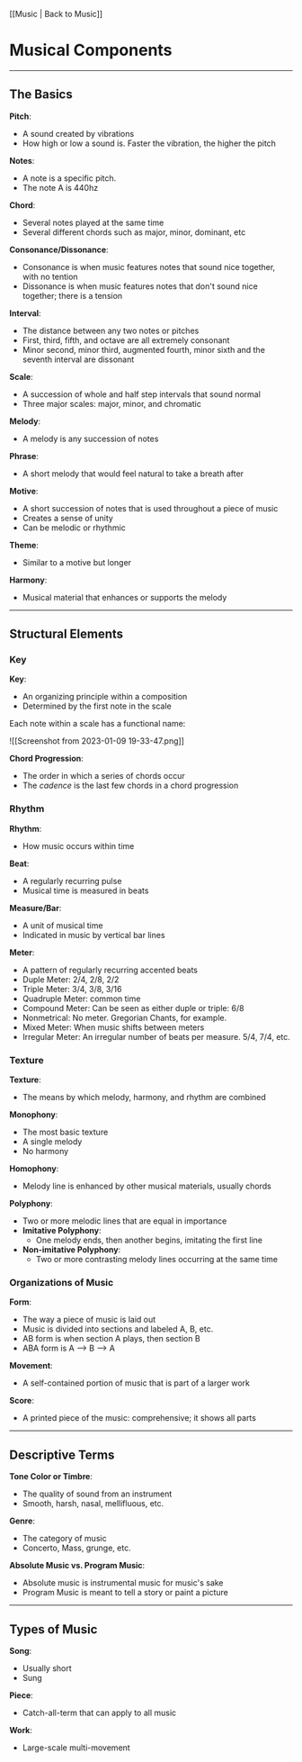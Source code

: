 [[Music | Back to Music]]

# Musical Components

---

## The Basics

**Pitch**:
- A sound created by vibrations
- How high or low a sound is. Faster the vibration, the higher the pitch

**Notes**:
- A note is a specific pitch.
- The note A is 440hz

**Chord**:
- Several notes played at the same time
- Several different chords such as major, minor, dominant, etc

**Consonance/Dissonance**:
- Consonance is when music features notes that sound nice together, with no tention
- Dissonance is when music features notes that don't sound nice together; there is a tension

**Interval**:
- The distance between any two notes or pitches
- First, third, fifth, and octave are all extremely consonant
- Minor second, minor third, augmented fourth, minor sixth and the seventh interval are dissonant

**Scale**:
- A succession of whole and half step intervals that sound normal
- Three major scales: major, minor, and chromatic

**Melody**:
- A melody is any succession of notes

**Phrase**:
- A short melody that would feel natural to take a breath after

**Motive**:
- A short succession of notes that is used throughout a piece of music
- Creates a sense of unity
- Can be melodic or rhythmic

**Theme**:
- Similar to a motive but longer

**Harmony**:
- Musical material that enhances or supports the melody

---

## Structural Elements

### Key

**Key**:
- An organizing principle within a composition
- Determined by the first note in the scale

Each note within a scale has a functional name:

![[Screenshot from 2023-01-09 19-33-47.png]]

**Chord Progression**:
- The order in which a series of chords occur
- The *cadence* is the last few chords in a chord progression

### Rhythm

**Rhythm**:
- How music occurs within time

**Beat**:
- A regularly recurring pulse
- Musical time is measured in beats

**Measure/Bar**:
- A unit of musical time
- Indicated in music by vertical bar lines

**Meter**:
- A pattern of regularly recurring accented beats
- Duple Meter: 2/4, 2/8, 2/2
- Triple Meter: 3/4, 3/8, 3/16
- Quadruple Meter: common time
- Compound Meter: Can be seen as either duple or triple: 6/8
- Nonmetrical: No meter. Gregorian Chants, for example.
- Mixed Meter: When music shifts between meters
- Irregular Meter: An irregular number of beats per measure. 5/4, 7/4, etc.

### Texture

**Texture**:
- The means by which melody, harmony, and rhythm are combined

**Monophony**:
- The most basic texture
- A single melody
- No harmony

**Homophony**:
- Melody line is enhanced by other musical materials, usually chords

**Polyphony**:
- Two or more melodic lines that are equal in importance
- **Imitative Polyphony**:
	- One melody ends, then another begins, imitating the first line
- **Non-imitative Polyphony**:
	- Two or more contrasting melody lines occurring at the same time

### Organizations of Music

**Form**:
- The way a piece of music is laid out
- Music is divided into sections and labeled A, B, etc.
- AB form is when section A plays, then section B
- ABA form is A --> B --> A

**Movement**:
- A self-contained portion of music that is part of a larger work

**Score**:
- A printed piece of the music: comprehensive; it shows all parts

---

## Descriptive Terms

**Tone Color or Timbre**:
- The quality of sound from an instrument
- Smooth, harsh, nasal, mellifluous, etc.

**Genre**:
- The category of music
- Concerto, Mass, grunge, etc.

**Absolute Music vs. Program Music**:
- Absolute music is instrumental music for music's sake
- Program Music is meant to tell a story or paint a picture

---

## Types of Music

**Song**:
- Usually short
- Sung 

**Piece**:
- Catch-all-term that can apply to all music

**Work**:
- Large-scale multi-movement
